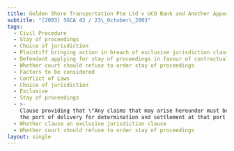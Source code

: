 ```yaml
---
title: Golden Shore Transportation Pte Ltd v UCO Bank and Another Appeal
subtitle: "[2003] SGCA 43 / 23\_October\_2003"
tags:
  - Civil Procedure
  - Stay of proceedings
  - Choice of jurisdiction
  - Plaintiff bringing action in breach of exclusive jurisdiction clause
  - Defendant applying for stay of proceedings in favour of contractual forum
  - Whether court should refuse to order stay of proceedings
  - Factors to be considered
  - Conflict of Laws
  - Choice of jurisdiction
  - Exclusive
  - Stay of proceedings
  - >-
    Clause providing that \"Any claims that may arise hereunder must be made at
    the port of delivery for determination and settlement at that port only\"
  - Whether clause an exclusive jurisdiction clause
  - Whether court should refuse to order stay of proceedings
layout: single
---
```


